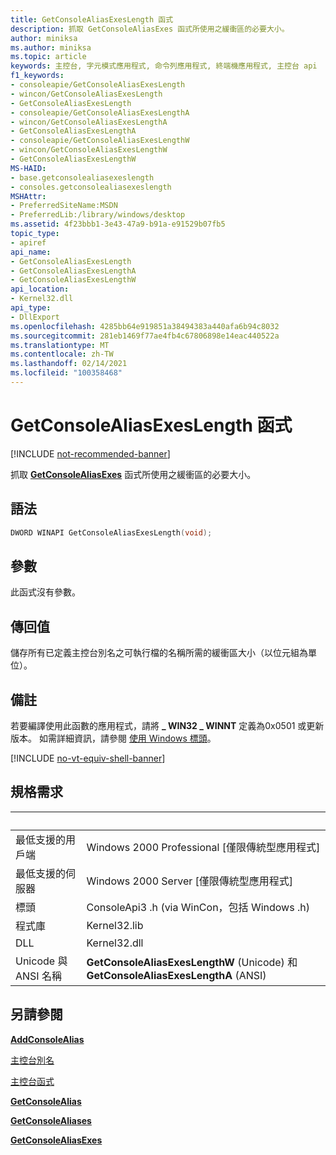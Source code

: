 ```yaml
---
title: GetConsoleAliasExesLength 函式
description: 抓取 GetConsoleAliasExes 函式所使用之緩衝區的必要大小。
author: miniksa
ms.author: miniksa
ms.topic: article
keywords: 主控台, 字元模式應用程式, 命令列應用程式, 終端機應用程式, 主控台 api
f1_keywords:
- consoleapie/GetConsoleAliasExesLength
- wincon/GetConsoleAliasExesLength
- GetConsoleAliasExesLength
- consoleapie/GetConsoleAliasExesLengthA
- wincon/GetConsoleAliasExesLengthA
- GetConsoleAliasExesLengthA
- consoleapie/GetConsoleAliasExesLengthW
- wincon/GetConsoleAliasExesLengthW
- GetConsoleAliasExesLengthW
MS-HAID:
- base.getconsolealiasexeslength
- consoles.getconsolealiasexeslength
MSHAttr:
- PreferredSiteName:MSDN
- PreferredLib:/library/windows/desktop
ms.assetid: 4f23bbb1-3e43-47a9-b91a-e91529b07fb5
topic_type:
- apiref
api_name:
- GetConsoleAliasExesLength
- GetConsoleAliasExesLengthA
- GetConsoleAliasExesLengthW
api_location:
- Kernel32.dll
api_type:
- DllExport
ms.openlocfilehash: 4285bb64e919851a38494383a440afa6b94c8032
ms.sourcegitcommit: 281eb1469f77ae4fb4c67806898e14eac440522a
ms.translationtype: MT
ms.contentlocale: zh-TW
ms.lasthandoff: 02/14/2021
ms.locfileid: "100358468"
---
```

# <a name="getconsolealiasexeslength-function"></a>GetConsoleAliasExesLength 函式

[!INCLUDE [not-recommended-banner](./includes/not-recommended-banner.md)]

抓取 [**GetConsoleAliasExes**](getconsolealiasexes.md) 函式所使用之緩衝區的必要大小。

## <a name="syntax"></a>語法

```C
DWORD WINAPI GetConsoleAliasExesLength(void);
```

## <a name="parameters"></a>參數

此函式沒有參數。

## <a name="return-value"></a>傳回值

儲存所有已定義主控台別名之可執行檔的名稱所需的緩衝區大小（以位元組為單位）。

## <a name="remarks"></a>備註

若要編譯使用此函數的應用程式，請將 **\_ WIN32 \_ WINNT** 定義為0x0501 或更新版本。 如需詳細資訊，請參閱 [使用 Windows 標頭](/windows/win32/winprog/using-the-windows-headers)。

[!INCLUDE [no-vt-equiv-shell-banner](./includes/no-vt-equiv-shell-banner.md)]

## <a name="requirements"></a>規格需求

| &nbsp; | &nbsp; |
|-|-|
| 最低支援的用戶端 | Windows 2000 Professional \[僅限傳統型應用程式\] |
| 最低支援的伺服器 | Windows 2000 Server \[僅限傳統型應用程式\] |
| 標頭 | ConsoleApi3 .h (via WinCon，包括 Windows .h)  |
| 程式庫 | Kernel32.lib |
| DLL | Kernel32.dll |
| Unicode 與 ANSI 名稱 | **GetConsoleAliasExesLengthW** (Unicode) 和 **GetConsoleAliasExesLengthA** (ANSI)  |

## <a name="see-also"></a>另請參閱

[**AddConsoleAlias**](addconsolealias.md)

[主控台別名](console-aliases.md)

[主控台函式](console-functions.md)

[**GetConsoleAlias**](getconsolealias.md)

[**GetConsoleAliases**](getconsolealiases.md)

[**GetConsoleAliasExes**](getconsolealiasexes.md)